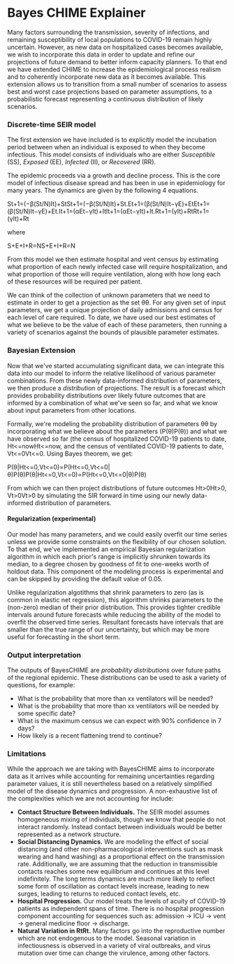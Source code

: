 # Bayes CHIME Explainer

Many factors surrounding the transmission, severity of infections, and remaining susceptibility of local populations to COVID-19 remain highly uncertain. However, as new data on hospitalized cases becomes available, we wish to incorporate this data in order to update and refine our projections of future demand to better inform capacity planners. To that end we have extended CHIME to increase the epidemiological process realism and to coherently incorporate new data as it becomes available. This extension allows us to transition from a small number of scenarios to assess best and worst case projections based on parameter assumptions, to a probabilistic forecast representing a continuous distribution of likely scenarios.

### Discrete-time SEIR model

The first extension we have included is to explicitly model the incubation period between when an individual is exposed to when they become infectious. This model consists of individuals who are either *Susceptible* (SS), *Exposed* (EE), *Infected* (II), or *Recovered* (RR).

The epidemic proceeds via a growth and decline process. This is the core model of infectious disease spread and has been in use in epidemiology for many years. The dynamics are given by the following 4 equations.

St+1=(−β(St/N)It)+StSt+1=(−β(St/N)It)+St.Et+1=(β(St/N)It−γE)+EtEt+1=(β(St/N)It−γE)+Et.It+1=(αEt−γIt)+ItIt+1=(αEt−γIt)+It.Rt+1=(γIt)+RtRt+1=(γIt)+Rt

where

S+E+I+R=NS+E+I+R=N

From this model we then estimate hospital and vent census by estimating what proportion of each newly infected case will require hospitalization, and what proportion of those will require ventilation, along with how long each of these resources will be required per patient.

We can think of the collection of unknown parameters that we need to estimate in order to get a projection as the set θθ. For any given set of input parameters, we get a unique projection of daily admissions and census for each level of care required. To date, we have used our best estimates of what we believe to be the value of each of these parameters, then running a variety of scenarios against the bounds of plausible parameter estimates.

### Bayesian Extension

Now that we've started accumulating significant data, we can integrate this data into our model to inform the relative likelihood of various parameter combinations. From these newly data-informed distribution of parameters, we then produce a *distribution* of projections. The result is a forecast which provides probability distributions over likely future outcomes that are informed by a combination of what we've seen so far, and what we know about input parameters from other locations.

Formally, we're modeling the probability distribution of parameters θθ by incorporating what we believe about the parameters (P(θ)P(θ)) and what we have observed so far (the census of hospitalized COVID-19 patients to date, Ht<=nowHt<=now, and the census of ventilated COVID-19 patients to date, Vt<=0Vt<=0. Using Bayes theorem, we get:

P(θ|Ht<=0,Vt<=0)∝P(Ht<=0,Vt<=0|θ)P(θ)P(θ|Ht<=0,Vt<=0)∝P(Ht<=0,Vt<=0|θ)P(θ)

From which we can then project distributions of future outcomes Ht>0Ht>0, Vt>0Vt>0 by simulating the SIR forward in time using our newly data-informed distribution of parameters.

#### Regularization (experimental)

Our model has many parameters, and we could easily overfit our time series unless we provide some constraints on the flexibility of our chosen solution. To that end, we've implemented an empirical Bayesian regularization algorithm in which each prior's range is implicitly shrunken towards its median, to a degree chosen by goodness of fit to one-weeks worth of holdout data. This component of the modeling process is experimental and can be skipped by providing the default value of 0.05.

Unlike regularization algotithms that shrink parameters to zero (as is common in elastic net regression), this algorithm shrinks parameters to the (non-zero) median of their prior distribution. This provides tighter credible intervals around future forecasts while reducing the ability of the model to overfit the observed time series. Resultant forecasts have intervals that are smaller than the true range of our uncertainty, but which may be more useful for forecasting in the short term.

### Output interpretation

The outputs of BayesCHIME are *probability distributions* over future paths of the regional epidemic. These distributions can be used to ask a variety of questions, for example:

- What is the probability that more than xx ventilators will be needed?
- What is the probability that more than xx ventilators will be needed by some specific date?
- What is the maximum census we can expect with 90% confidence in 7 days?
- How likely is a recent flattening trend to continue?

### Limitations

While the approach we are taking with BayesCHIME aims to incorporate data as it arrives while accounting for remaining uncertainties regarding parameter values, it is still nevertheless based on a relatively simplified model of the disease dynamics and progression. A non-exhaustive list of the complexities which we are not accounting for include:

- **Contact Structure Between Individuals.** The SEIR model assumes homogeneous mixing of individuals, though we know that people do not interact randomly. Instead contact between individuals would be better represented as a network structure.
- **Social Distancing Dynamics.** We are modeling the effect of social distancing (and other non-pharmacological interventions such as mask wearing and hand washing) as a proportional effect on the transmission rate. Additionally, we are assuming that the reduction in transmissible contacts reaches some new equilibrium and continues at this level indefinitely. The long terms dynamics are much more likely to reflect some form of oscillation as contact levels increase, leading to new surges, leading to returns to reduced contact levels, etc.
- **Hospital Progression.** Our model treats the levels of acuity of COVID-19 patients as independent spans of time. There is no hospital progression component accounting for sequences such as: admission -> ICU -> vent -> general medicine floor -> discharge.
- **Natural Variation in RtRt.** Many factors go into the reproductive number which are not endogenous to the model. Seasonal variation in infectiousness is observed in a variety of viral outbreaks, and virus mutation over time can change the virulence, among other factors.